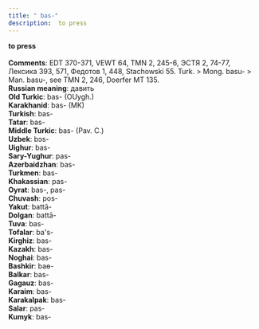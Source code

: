 ```yaml
---
title: " bas-"
description:  to press
---
```

<strong> to press</strong><br><br>
<strong>Comments</strong>:  EDT 370-371, VEWT 64, TMN 2, 245-6, ЭСТЯ 2, 74-77, Лексика 393, 571, Федотов 1, 448, Stachowski 55. Turk. > Mong. basu- > Man. basu-, see TMN 2, 246, Doerfer MT 135.<br>
<strong>Russian meaning</strong>:  давить<br>
<strong>Old Turkic</strong>:  bas- (OUygh.)<br>
<strong>Karakhanid</strong>:  bas- (MK)<br>
<strong>Turkish</strong>:  bas-<br>
<strong>Tatar</strong>:  bas-<br>
<strong>Middle Turkic</strong>:  bas- (Pav. C.)<br>
<strong>Uzbek</strong>:  bɔs-<br>
<strong>Uighur</strong>:  bas-<br>
<strong>Sary-Yughur</strong>:  pas-<br>
<strong>Azerbaidzhan</strong>:  bas-<br>
<strong>Turkmen</strong>:  bas-<br>
<strong>Khakassian</strong>:  pas-<br>
<strong>Oyrat</strong>:  bas-, pas-<br>
<strong>Chuvash</strong>:  pos-<br>
<strong>Yakut</strong>:  battā-<br>
<strong>Dolgan</strong>:  battā-<br>
<strong>Tuva</strong>:  bas-<br>
<strong>Tofalar</strong>:  ba's-<br>
<strong>Kirghiz</strong>:  bas-<br>
<strong>Kazakh</strong>:  bas-<br>
<strong>Noghai</strong>:  bas-<br>
<strong>Bashkir</strong>:  baɵ-<br>
<strong>Balkar</strong>:  bas-<br>
<strong>Gagauz</strong>:  bas-<br>
<strong>Karaim</strong>:  bas-<br>
<strong>Karakalpak</strong>:  bas-<br>
<strong>Salar</strong>:  pas-<br>
<strong>Kumyk</strong>:  bas-<br>



